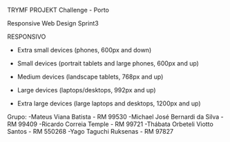 TRYMF PROJEKT
Challenge - Porto

Responsive Web Design
Sprint3

RESPONSIVO
 - Extra small devices (phones, 600px and down)
 
 - Small devices (portrait tablets and large phones, 600px and up)
 
 - Medium devices (landscape tablets, 768px and up)
 
 - Large devices (laptops/desktops, 992px and up)
 
 - Extra large devices (large laptops and desktops, 1200px and up) 

Grupo:
-Mateus Viana Batista - RM 99530
-Michael José Bernardi da Silva - RM 99409
-Ricardo Correia Temple - RM 99721
-Thábata Orbeteli Viotto Santos - RM 550268
-Yago Taguchi Ruksenas - RM 97827
